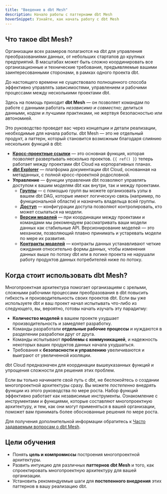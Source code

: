 ```yaml
---
title: "Введение в dbt Mesh"
description: Начало работы с паттернами dbt Mesh
hoverSnippet: Узнайте, как начать работу с dbt Mesh
---
```


## Что такое dbt Mesh?

Организации всех размеров полагаются на dbt для управления преобразованиями данных, от небольших стартапов до крупных предприятий. В масштабах может быть сложно координировать все организационные и технические требования, предъявляемые вашими заинтересованными сторонами, в рамках одного проекта dbt.

До настоящего времени не существовало полноценного способа эффективно управлять зависимостями, управлением и рабочими процессами между несколькими проектами dbt.

Здесь на помощь приходит **dbt Mesh** — он позволяет командам по работе с данными работать *независимо и совместно*; делиться данными, кодом и лучшими практиками, не жертвуя безопасностью или автономией.

Это руководство проведет вас через концепции и детали реализации, необходимые для начала работы. dbt Mesh — это не отдельный продукт, а паттерн, который становится возможным благодаря слиянию нескольких функций в dbt:

- **[Кросс-проектные ссылки](/docs/collaborate/govern/project-dependencies#how-to-write-cross-project-ref)** — это основная функция, которая позволяет развертывать несколько проектов. `{{ ref() }}` теперь работает между проектами dbt Cloud на корпоративных планах.
- **[dbt Explorer](/docs/collaborate/explore-projects)** — платформа документации dbt Cloud, основанная на метаданных, с полной кросс-проектной родословной.
- **Управление** — функции управления dbt позволяют управлять доступом к вашим моделям dbt как внутри, так и между проектами.
  - **[Группы](/docs/collaborate/govern/model-access#groups)** — с помощью групп вы можете организовать узлы в вашем dbt DAG, которые имеют логическую связь (например, по функциональной области) и назначить владельца всей группы.
  - **[Доступ](/docs/collaborate/govern/model-access#access-modifiers)** — конфигурации доступа позволяют контролировать, кто может ссылаться на модели.
  - **[Версии моделей](/docs/collaborate/govern/model-versions)** — при координации между проектами и командами мы рекомендуем рассматривать ваши модели данных как стабильные API. Версионирование моделей — это механизм, позволяющий плавно принимать и устаревать модели по мере их развития.
  - **[Контракты моделей](/docs/collaborate/govern/model-contracts)** — контракты данных устанавливают четкие ожидания относительно формы данных, чтобы изменения данных выше по потоку dbt или в логике проекта не нарушали работу продуктов данных потребителей ниже по потоку.

## Когда стоит использовать dbt Mesh?

Многопроектная архитектура помогает организациям с зрелыми, сложными рабочими процессами преобразования в dbt повысить гибкость и производительность своих проектов dbt. Если вы уже используете dbt и ваш проект начал испытывать что-либо из следующего, вы, вероятно, готовы начать изучать эту парадигму:

- **Количество моделей** в вашем проекте ухудшает производительность и замедляет разработку.
- Команды разработали **отдельные рабочие процессы** и нуждаются в разделении разработки друг от друга.
- Команды испытывают **проблемы с коммуникацией**, и надежность некоторых ваших продуктов данных начала ухудшаться.
- Требования к **безопасности и управлению** увеличиваются и выиграют от увеличенной изоляции.

dbt Cloud предназначен для координации вышеуказанных функций и упрощения сложности для решения этих проблем.

Если вы только начинаете свой путь с dbt, не беспокойтесь о создании многопроектной архитектуры сразу. Вы можете _постепенно_ внедрять функции из этого руководства по мере роста. Набор функций эффективно работает как независимые инструменты. Ознакомление с инструментами и функциями, которые составляют многопроектную архитектуру, и тем, как они могут применяться в вашей организации, поможет вам принимать более обоснованные решения по мере роста.

Для получения дополнительной информации обратитесь к [Часто задаваемым вопросам о dbt Mesh](/best-practices/how-we-mesh/mesh-5-faqs).

## Цели обучения

- Понять **цель и компромиссы** построения многопроектной архитектуры.
- Развить интуицию для различных **паттернов dbt Mesh** и того, как спроектировать многопроектную архитектуру для вашей организации.
- Установить рекомендуемые шаги для **постепенного внедрения** этих паттернов в вашу реализацию dbt.